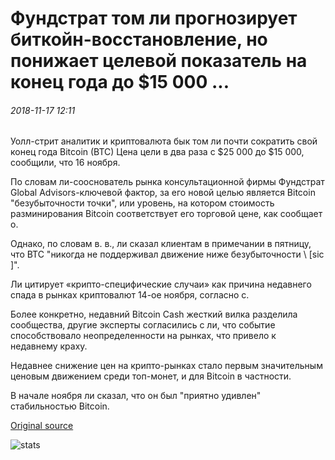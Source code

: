 # Фундстрат том ли прогнозирует биткойн-восстановление, но понижает целевой показатель на конец года до $15 000 ...

###### 2018-11-17 12:11

Уолл-стрит аналитик и криптовалюта бык том ли почти сократить свой конец года Bitcoin (BTC) Цена цели в два раза с $25 000 до $15 000, сообщили, что 16 ноября.

По словам ли-сооснователь рынка консультационной фирмы Фундстрат Global Advisors-ключевой фактор, за его новой целью является Bitcoin "безубыточности точки", или уровень, на котором стоимость разминирования Bitcoin соответствует его торговой цене, как сообщает о.

Однако, по словам в. в., ли сказал клиентам в примечании в пятницу, что BTC "никогда не поддерживал движение ниже безубыточности \ [sic \]".

Ли цитирует «крипто-специфические случаи» как причина недавнего спада в рынках криптовалют 14-ое ноября, согласно с.

Более конкретно, недавний Bitcoin Cash жесткий вилка разделила сообщества, другие эксперты согласились с ли, что событие способствовало неопределенности на рынках, что привело к недавнему краху.

Недавнее снижение цен на крипто-рынках стало первым значительным ценовым движением среди топ-монет, и для Bitcoin в частности.

В начале ноября ли сказал, что он был "приятно удивлен" стабильностью Bitcoin.

[Original source](https://cointelegraph.com/news/fundstrats-tom-lee-predicts-bitcoin-recovery-but-lowers-end-year-target-to-15k)

![stats](https://c.statcounter.com/11760860/0/a89fa40b/1/ "stats")